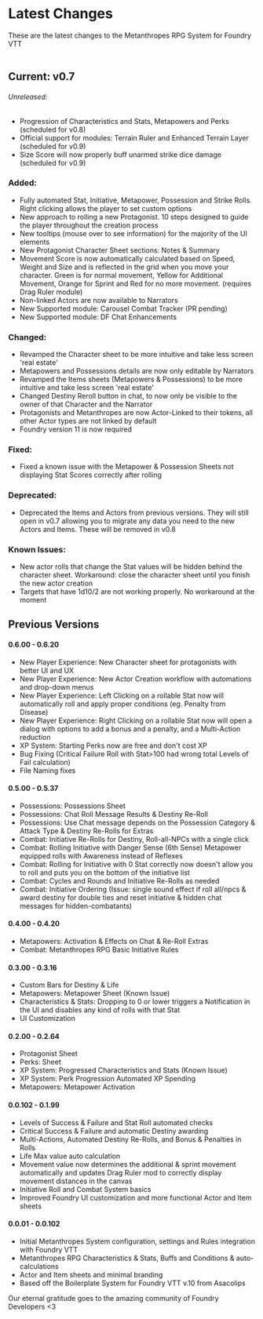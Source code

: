 # Latest Changes

These are the latest changes to the Metanthropes RPG System for Foundry VTT
<br>
<br>
<!--
### Legend

##### Each release will include notes in each of the below sections. If omitted, that section did not include any notable changes.

######	Unreleased:	Features that are not yet released to the public
######  Added:	New features to the System
######  Changed:	Changes to existing features
######	Deprecated:	Features that will be removed in future releases
######  Removed:	Features that were removed in this release
######  Fixed:	Fixes to existing issues, including bug fixes
######  Known Issues:	Issues that are known and will be fixed in future releases

-->

## Current: v0.7

###### Unreleased:
-	Progression of Characteristics and Stats, Metapowers and Perks (scheduled for v0.8)
-   Official support for modules: Terrain Ruler and Enhanced Terrain Layer (scheduled for v0.9)
-	Size Score will now properly buff unarmed strike dice damage (scheduled for v0.9)

### Added:
-   Fully automated Stat, Initiative, Metapower, Possession and Strike Rolls. Right clicking allows the player to set custom options
-   New approach to rolling a new Protagonist. 10 steps designed to guide the player throughout the creation process
-   New tooltips (mouse over to see information) for the majority of the UI elements
-	New Protagonist Character Sheet sections: Notes & Summary
-   Movement Score is now automatically calculated based on Speed, Weight and Size and is reflected in the grid when you move your character. Green is for normal movement, Yellow for Additional Movement, Orange for Sprint and Red for no more movement. (requires Drag Ruler module)
-	Non-linked Actors are now available to Narrators
-   New Supported module: Carousel Combat Tracker (PR pending)
-   New Supported module: DF Chat Enhancements
### Changed:
-	Revamped the Character sheet to be more intuitive and take less screen 'real estate'
-	Metapowers and Possessions details are now only editable by Narrators
-	Revamped the Items sheets (Metapowers & Possessions) to be more intuitive and take less screen 'real estate'
-   Changed Destiny Reroll button in chat, to now only be visible to the owner of that Character and the Narrator
-   Protagonists and Metanthropes are now Actor-Linked to their tokens, all other Actor types are not linked by default
-   Foundry version 11 is now required
### Fixed:
-   Fixed a known issue with the Metapower & Possession Sheets not displaying Stat Scores correctly after rolling
### Deprecated:
-	Deprecated the Items and Actors from previous versions. They will still open in v0.7 allowing you to migrate any data you need to the new Actors and Items. These will be removed in v0.8
### Known Issues:
-	New actor rolls that change the Stat values will be hidden behind the character sheet. Workaround: close the character sheet until you finish the new actor creation
-	Targets that have 1d10/2 are not working properly. No workaround at the moment

## Previous Versions

#### 0.6.00 - 0.6.20

-   New Player Experience: New Character sheet for protagonists with better UI and UX
-   New Player Experience: New Actor Creation workflow with automations and drop-down menus
-   New Player Experience: Left Clicking on a rollable Stat now will automatically roll and apply proper conditions (eg. Penalty from Disease)
-   New Player Experience: Right Clicking on a rollable Stat now will open a dialog with options to add a bonus and a penalty, and a Multi-Action reduction
-   XP System: Starting Perks now are free and don't cost XP
-   Bug Fixing (Critical Failure Roll with Stat>100 had wrong total Levels of Fail calculation)
-   File Naming fixes

#### 0.5.00 - 0.5.37

-   Possessions: Possessions Sheet
-   Possessions: Chat Roll Message Results & Destiny Re-Roll
-   Possessions: Use Chat message depends on the Possession Category & Attack Type & Destiny Re-Rolls for Extras
-   Combat: Initiative Re-Rolls for Destiny, Roll-all-NPCs with a single click
-   Combat: Rolling Initiative with Danger Sense (6th Sense) Metapower equipped rolls with Awareness instead of Reflexes
-   Combat: Rolling for Initiative with 0 Stat correctly now doesn't allow you to roll and puts you on the bottom of the initiative list
-   Combat: Cycles and Rounds and Initiative Re-Rolls as needed
-   Combat: Initiative Ordering (Issue: single sound effect if roll all/npcs & award destiny for double ties and reset initiative & hidden chat messages for hidden-combatants)

#### 0.4.00 - 0.4.20

-   Metapowers: Activation & Effects on Chat & Re-Roll Extras
-   Combat: Metanthropes RPG Basic Initiative Rules

#### 0.3.00 - 0.3.16

-   Custom Bars for Destiny & Life
-   Metapowers: Metapower Sheet (Known Issue)
-   Characteristics & Stats: Dropping to 0 or lower triggers a Notification in the UI and disables any kind of rolls with that Stat
-   UI Customization

#### 0.2.00 - 0.2.64

-   Protagonist Sheet
-   Perks: Sheet
-   XP System: Progressed Characteristics and Stats (Known Issue)
-   XP System: Perk Progression Automated XP Spending
-   Metapowers: Metapower Activation

#### 0.0.102 - 0.1.99

-   Levels of Success & Failure and Stat Roll automated checks
-   Critical Success & Failure and automatic Destiny awarding
-   Multi-Actions, Automated Destiny Re-Rolls, and Bonus & Penalties in Rolls
-   Life Max value auto calculation
-   Movement value now determines the additional & sprint movement automatically and updates Drag Ruler mod to correctly display movement distances in the canvas
-   Initiative Roll and Combat System basics
-   Improved Foundry UI customization and more functional Actor and Item sheets

#### 0.0.01 - 0.0.102

-   Initial Metanthropes System configuration, settings and Rules integration with Foundry VTT
-   Metanthropes RPG Characteristics & Stats, Buffs and Conditions & auto-calculations
-   Actor and Item sheets and minimal branding
-   Based off the Boilerplate System for Foundry VTT v.10 from Asacolips

Our eternal gratitude goes to the amazing community of Foundry Developers <3
